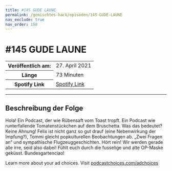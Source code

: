 ```yaml
---
title: #145 GUDE LAUNE
permalink: /gemischtes-hack/episoden/145-GUDE-LAUNE
nav_exclude: true
nav_order: 158
---
```


# #145 GUDE LAUNE
<table class="resp-table dcf-table dcf-table-responsive dcf-table-bordered dcf-table-striped dcf-w-100%">
                    <tbody>
                        <tr>
                            <th scope="row">Veröffentlich am:</th>
                            <td data-label="Veröffentlich am:">27. April 2021</td>
                        </tr>
                        <tr>
                            <th scope="row">Länge </th>
                            <td data-label="Länge ">73 Minuten</td>
                        </tr><tr>
                                <th scope="row">Spotify Link</th>
                                <td data-label="Spotify Link"><a href="https://open.spotify.com/episode/0L1J5xgPU345E2CGK09Ypi">Spotify Link</a></td>
                            </tr></tbody>
                </table>

***

## Beschreibung der Folge

<div>
<p>Hola! Ein Podcast, der wie Rübensaft vom Toast tropft. Ein Podcast wie runterfallende Tomatenstückchen auf dem Bruschetta. Was das bedeutet? Keine Ahnung! Felix ist nicht ganz so gut drauf (eine Nebenwirkung der Impfung?), Tommi gleicht popkulturellen Beobachtungen ab. „Zwei Fragen an“ und sympathische Flugzeuggeschichten. Hört rein! Wir werden gerade alle irre, seid also dabei! Fühlt euch durch die fusselige und alte OP-Maske geküsst. Bundesgartenciao!</p><p> </p><p>Learn more about your ad choices. Visit <a href="https://podcastchoices.com/adchoices">podcastchoices.com/adchoices</a></p>  
</div>

